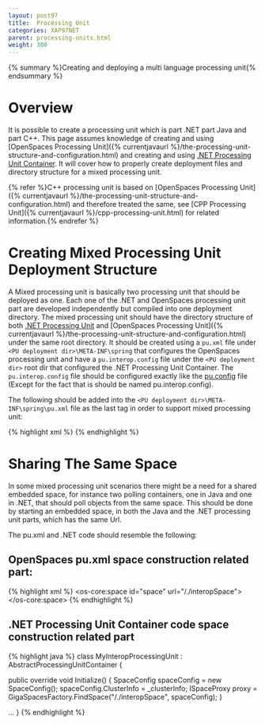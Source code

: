 ```yaml
---
layout: post97
title:  Processing Unit
categories: XAP97NET
parent: processing-units.html
weight: 300
---
```


{% summary %}Creating and deploying a multi language processing unit{% endsummary %}

# Overview

It is possible to create a processing unit which is part .NET part Java and part C++.
This page assumes knowledge of creating and using [OpenSpaces Processing Unit]({% currentjavaurl %}/the-processing-unit-structure-and-configuration.html) and creating and using [.NET Processing Unit Container](./processing-unit-container.html). It will cover how to properly create deployment files and directory structure for a mixed processing unit.

{% refer %}C++ processing unit is based on [OpenSpaces Processing Unit]({% currentjavaurl %}/the-processing-unit-structure-and-configuration.html) and therefore treated the same, see [CPP Processing Unit]({% currentjavaurl %}/cpp-processing-unit.html) for related information.{% endrefer %}

# Creating Mixed Processing Unit Deployment Structure

A Mixed processing unit is basically two processing unit that should be deployed as one. Each one of the .NET and OpenSpaces processing unit part are developed independently but compiled into one deployment directory. The mixed processing unit should have the directory structure of both [.NET Processing Unit](./processing-unit-container.html) and [OpenSpaces Processing Unit]({% currentjavaurl %}/the-processing-unit-structure-and-configuration.html) under the same root directory. It should be created using a `pu.xml` file under `<PU deployment dir>\META-INF\spring` that configures the OpenSpaces processing unit and have a `pu.interop.config` file under the `<PU deployment dir>` root dir that configured the .NET Processing Unit Container. The `pu.interop.config` file should be configured exactly like the [pu.config](./processing-unit-container.html#pu.config) file (Except for the fact that is should be named pu.interop.config).

The following should be added into the `<PU deployment dir>\META-INF\spring\pu.xml` file as the last tag in order to support mixed processing unit:

{% highlight xml %}
<bean id="dotnetProcessingUnitContainer" class="org.openspaces.interop.DotnetProcessingUnitBean">
</bean>
{% endhighlight %}

# Sharing The Same Space

In some mixed processing unit scenarios there might be a need for a shared embedded space, for instance two polling containers, one in Java and one in .NET, that should poll objects from the same space. This should be done by starting an embedded space, in both the Java and the .NET processing unit parts, which has the same Url.

The pu.xml and .NET code should resemble the following:

## OpenSpaces pu.xml space construction related part:

{% highlight xml %}
<os-core:space id="space" url="/./interopSpace">
</os-core:space>
{% endhighlight %}

## .NET Processing Unit Container code space construction related part

{% highlight java %}
class MyInteropProcessingUnit : AbstractProcessingUnitContainer
{

  public override void Initialize()
  {
    SpaceConfig spaceConfig = new SpaceConfig();
    spaceConfig.ClusterInfo = _clusterInfo;
    ISpaceProxy proxy = GigaSpacesFactory.FindSpace("/./interopSpace", spaceConfig);
  }

  ...
}
{% endhighlight %}
